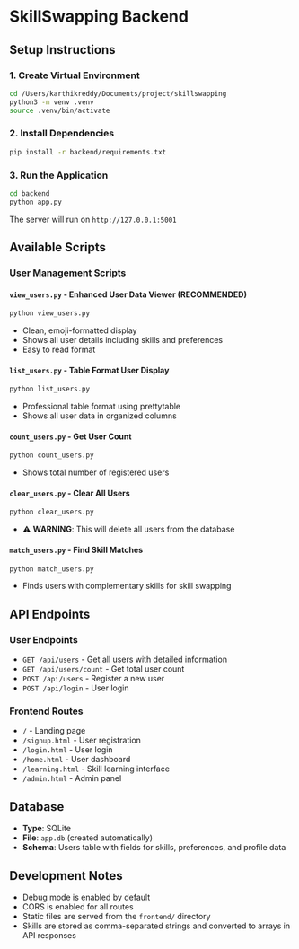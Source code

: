# SkillSwapping Backend

## Setup Instructions

### 1. Create Virtual Environment
```bash
cd /Users/karthikreddy/Documents/project/skillswapping
python3 -m venv .venv
source .venv/bin/activate
```

### 2. Install Dependencies
```bash
pip install -r backend/requirements.txt
```

### 3. Run the Application
```bash
cd backend
python app.py
```
The server will run on `http://127.0.0.1:5001`

## Available Scripts

### User Management Scripts

#### `view_users.py` - Enhanced User Data Viewer (RECOMMENDED)
```bash
python view_users.py
```
- Clean, emoji-formatted display
- Shows all user details including skills and preferences
- Easy to read format

#### `list_users.py` - Table Format User Display
```bash
python list_users.py
```
- Professional table format using prettytable
- Shows all user data in organized columns

#### `count_users.py` - Get User Count
```bash
python count_users.py
```
- Shows total number of registered users

#### `clear_users.py` - Clear All Users
```bash
python clear_users.py
```
- ⚠️ **WARNING**: This will delete all users from the database

#### `match_users.py` - Find Skill Matches
```bash
python match_users.py
```
- Finds users with complementary skills for skill swapping

## API Endpoints

### User Endpoints
- `GET /api/users` - Get all users with detailed information
- `GET /api/users/count` - Get total user count
- `POST /api/users` - Register a new user
- `POST /api/login` - User login

### Frontend Routes
- `/` - Landing page
- `/signup.html` - User registration
- `/login.html` - User login
- `/home.html` - User dashboard
- `/learning.html` - Skill learning interface
- `/admin.html` - Admin panel

## Database

- **Type**: SQLite
- **File**: `app.db` (created automatically)
- **Schema**: Users table with fields for skills, preferences, and profile data

## Development Notes

- Debug mode is enabled by default
- CORS is enabled for all routes
- Static files are served from the `frontend/` directory
- Skills are stored as comma-separated strings and converted to arrays in API responses